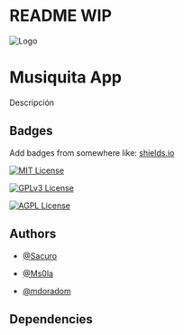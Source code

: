 # README WIP

![Logo]()


# Musiquita App

Descripción


## Badges

Add badges from somewhere like: [shields.io](https://shields.io/)

[![MIT License](https://img.shields.io/apm/l/atomic-design-ui.svg?style=for-the-badge&logo=appveyor)](https://github.com/tterb/atomic-design-ui/blob/master/LICENSEs)

[![GPLv3 License](https://img.shields.io/badge/License-GPL%20v3-yellow.svg?style=for-the-badge&logo=appveyor)](https://opensource.org/licenses/)

[![AGPL License](https://img.shields.io/badge/license-AGPL-blue.svg?style=for-the-badge&logo=appveyor)](http://www.gnu.org/licenses/agpl-3.0)


## Authors

- [@Sacuro](https://www.github.com/Sacuro)

- [@Ms0la](https://www.github.com/Ms0la)

- [@mdoradom](https://www.github.com/mdoradom)

## Dependencies
